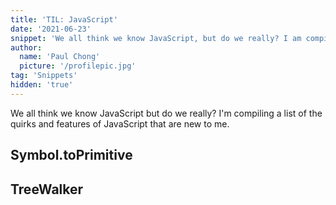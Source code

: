 ```yaml
---
title: 'TIL: JavaScript'
date: '2021-06-23'
snippet: 'We all think we know JavaScript, but do we really? I am compiling a list of the quirks and features of JavaScript that are new to me.'
author:
  name: 'Paul Chong'
  picture: '/profilepic.jpg'
tag: 'Snippets'
hidden: 'true'
---
```


We all think we know JavaScript but do we really? I'm compiling a list of the quirks and features of JavaScript that are new to me.

## Symbol.toPrimitive

## TreeWalker
